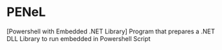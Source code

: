 # PENeL
[Powershell with Embedded .NET Library] Program that prepares a .NET DLL Library to run embedded in Powershell Script
